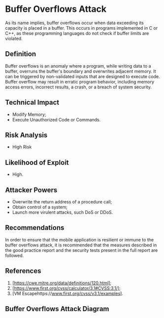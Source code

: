 # Buffer Overflows Attack

As its name implies, buffer overflows occur when data exceeding its capacity is placed in a buffer. This occurs in programs implemented in C or C++, as these programming languages do not check if buffer limits are violated.


## Definition

Buffer overflows is an anomaly where a program, while writing data to a buffer, overruns the buffer's boundary and overwrites adjacent memory. It can be triggered by non-validated inputs that are designed to execute code. Buffer overflow may result in erratic program behavior, including memory access errors, incorrect results, a crash, or a breach of system security.

## Technical Impact
 * Modify Memory; 
 * Execute Unauthorized Code or Commands.

## Risk Analysis
 * High Risk

## Likelihood of Exploit
 * High.
 
## Attacker Powers

 * Overwrite the return address of a procedure call;
 * Obtain control of a system;
 * Launch more virulent attacks, such DoS or DDoS.

## Recommendations

In order to ensure that the mobile application is resilient or immune to the buffer overflows attack, it is recommended that the measures described in the good practice report and the security tests present in the full report are followed.

## References
 1. [https://cwe.mitre.org/data/definitions/120.html];
 2. [https://www.first.org/cvss/calculator/3.1#CVSS:3.1/];
 3. [VM Escapehttps://www.first.org/cvss/v3.1/examples].
 
 
## Buffer Overflows Attack Diagram


